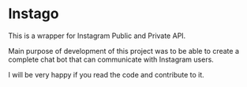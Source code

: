 # Instago

This is a wrapper for Instagram Public and Private API.

Main purpose of development of this project was to be able to create a complete chat bot that can communicate with Instagram users.

I will be very happy if you read the code and contribute to it.